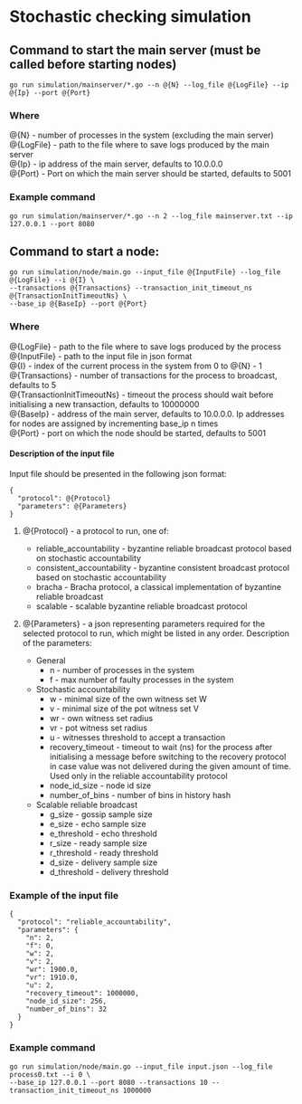 # Stochastic checking simulation

## Command to start the main server (must be called before starting nodes)

```
go run simulation/mainserver/*.go --n @{N} --log_file @{LogFile} --ip @{Ip} --port @{Port}
```

### Where
@{N} - number of processes in the system (excluding the main server)  
@{LogFile} - path to the file where to save logs produced by the main server  
@{Ip} - ip address of the main server, defaults to 10.0.0.0  
@{Port} - Port on which the main server should be started, defaults to 5001  

### Example command

```
go run simulation/mainserver/*.go --n 2 --log_file mainserver.txt --ip 127.0.0.1 --port 8080
```

## Command to start a node:

```
go run simulation/node/main.go --input_file @{InputFile} --log_file @{LogFile} --i @{I} \
--transactions @{Transactions} --transaction_init_timeout_ns @{TransactionInitTimeoutNs} \
--base_ip @{BaseIp} --port @{Port}
```

### Where
@{LogFile} - path to the file where to save logs produced by the process  
@{InputFile} - path to the input file in json format  
@{I} - index of the current process in the system from 0 to @{N} - 1  
@{Transactions} - number of transactions for the process to broadcast, defaults to 5  
@{TransactionInitTimeoutNs} - timeout the process should wait before initialising a new transaction, defaults to 10000000  
@{BaseIp} - address of the main server, defaults to 10.0.0.0. 
Ip addresses for nodes are assigned by incrementing base_ip n times  
@{Port} - port on which the node should be started, defaults to 5001  

#### Description of the input file

Input file should be presented in the following json format:
```
{
  "protocol": @{Protocol}
  "parameters": @{Parameters}
}
```

1. @{Protocol} - a protocol to run, one of:
    * reliable_accountability - byzantine reliable broadcast protocol based on stochastic accountability
    * consistent_accountability - byzantine consistent broadcast protocol based on stochastic accountability
    * bracha - Bracha protocol, a classical implementation of byzantine reliable broadcast
    * scalable - scalable byzantine reliable broadcast protocol
    
2. @{Parameters} - a json representing parameters required for the selected protocol to run, which might be listed in any order. 
Description of the parameters: 
    * General
        * n - number of processes in the system
        * f - max number of faulty processes in the system
    * Stochastic accountability
        * w - minimal size of the own witness set W
        * v - minimal size of the pot witness set V
        * wr - own witness set radius
        * vr - pot witness set radius
        * u - witnesses threshold to accept a transaction
        * recovery_timeout - timeout to wait (ns) for the process after initialising a message before 
switching to the recovery protocol in case value was not delivered during the given amount of time. 
Used only in the reliable accountability protocol
        * node_id_size - node id size
        * number_of_bins - number of bins in history hash
    * Scalable reliable broadcast
        * g_size - gossip sample size
        * e_size - echo sample size
        * e_threshold - echo threshold
        * r_size - ready sample size
        * r_threshold - ready threshold
        * d_size - delivery sample size
        * d_threshold - delivery threshold

### Example of the input file

```
{
  "protocol": "reliable_accountability",
  "parameters": {
    "n": 2,
    "f": 0,
    "w": 2,
    "v": 2,
    "wr": 1900.0,
    "vr": 1910.0,
    "u": 2,
    "recovery_timeout": 1000000,
    "node_id_size": 256,
    "number_of_bins": 32
  }
}
```

### Example command

```
go run simulation/node/main.go --input_file input.json --log_file process0.txt --i 0 \
--base_ip 127.0.0.1 --port 8080 --transactions 10 --transaction_init_timeout_ns 1000000
```

